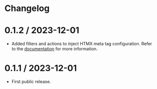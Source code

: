 # Changelog

# 0.1.2 / 2023-12-01
- Added filters and actions to inject HTMX meta tag configuration. Refer to the [documentation](https://htmx.org/docs/#config) for more information.

# 0.1.1 / 2023-12-01
- First public release.
